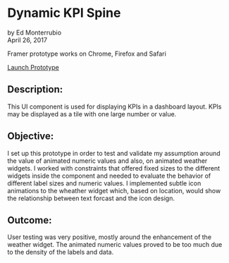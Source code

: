 # Dynamic KPI Spine
by Ed Monterrubio</br>
April 26, 2017

Framer prototype works on Chrome, Firefox and Safari

<a href="https://framer.cloud/EpWvs" target="_blank">Launch Prototype</a>

## Description:
This UI component is used for displaying KPIs in a dashboard layout. KPIs may be displayed as a tile with one large number or value.

## Objective:
I set up this prototype in order to test and validate my assumption around the value of animated numeric values and also, on animated weather widgets. I worked with constraints that offered fixed sizes to the different widgets inside the component and needed to evaluate the behavior of different label sizes and numeric values. I implemented subtle icon animations to the wheather widget which, based on location, would show the relationship between text forcast and the icon design.

## Outcome:
User testing was very positive, mostly around the enhancement of the weather widget. The animated numeric values proved to be too much due to the density of the labels and data.
